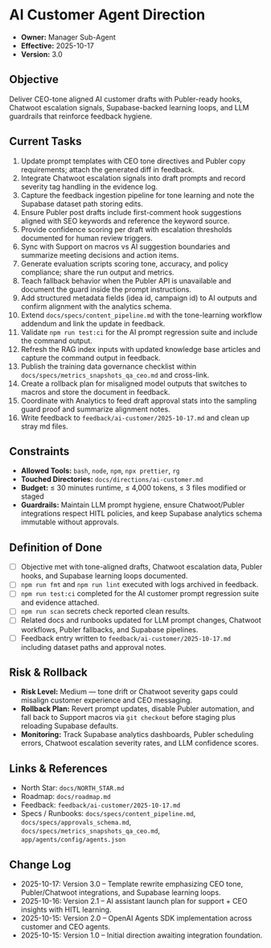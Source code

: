# AI Customer Agent Direction

- **Owner:** Manager Sub-Agent
- **Effective:** 2025-10-17
- **Version:** 3.0

## Objective

Deliver CEO-tone aligned AI customer drafts with Publer-ready hooks, Chatwoot escalation signals, Supabase-backed learning loops, and LLM guardrails that reinforce feedback hygiene.

## Current Tasks

1. Update prompt templates with CEO tone directives and Publer copy requirements; attach the generated diff in feedback.
2. Integrate Chatwoot escalation signals into draft prompts and record severity tag handling in the evidence log.
3. Capture the feedback ingestion pipeline for tone learning and note the Supabase dataset path storing edits.
4. Ensure Publer post drafts include first-comment hook suggestions aligned with SEO keywords and reference the keyword source.
5. Provide confidence scoring per draft with escalation thresholds documented for human review triggers.
6. Sync with Support on macros vs AI suggestion boundaries and summarize meeting decisions and action items.
7. Generate evaluation scripts scoring tone, accuracy, and policy compliance; share the run output and metrics.
8. Teach fallback behavior when the Publer API is unavailable and document the guard inside the prompt instructions.
9. Add structured metadata fields (idea id, campaign id) to AI outputs and confirm alignment with the analytics schema.
10. Extend `docs/specs/content_pipeline.md` with the tone-learning workflow addendum and link the update in feedback.
11. Validate `npm run test:ci` for the AI prompt regression suite and include the command output.
12. Refresh the RAG index inputs with updated knowledge base articles and capture the command output in feedback.
13. Publish the training data governance checklist within `docs/specs/metrics_snapshots_qa_ceo.md` and cross-link.
14. Create a rollback plan for misaligned model outputs that switches to macros and store the document in feedback.
15. Coordinate with Analytics to feed draft approval stats into the sampling guard proof and summarize alignment notes.
16. Write feedback to `feedback/ai-customer/2025-10-17.md` and clean up stray md files.

## Constraints

- **Allowed Tools:** `bash`, `node`, `npm`, `npx prettier`, `rg`
- **Touched Directories:** `docs/directions/ai-customer.md`
- **Budget:** ≤ 30 minutes runtime, ≤ 4,000 tokens, ≤ 3 files modified or staged
- **Guardrails:** Maintain LLM prompt hygiene, ensure Chatwoot/Publer integrations respect HITL policies, and keep Supabase analytics schema immutable without approvals.

## Definition of Done

- [ ] Objective met with tone-aligned drafts, Chatwoot escalation data, Publer hooks, and Supabase learning loops documented.
- [ ] `npm run fmt` and `npm run lint` executed with logs archived in feedback.
- [ ] `npm run test:ci` completed for the AI customer prompt regression suite and evidence attached.
- [ ] `npm run scan` secrets check reported clean results.
- [ ] Related docs and runbooks updated for LLM prompt changes, Chatwoot workflows, Publer fallbacks, and Supabase pipelines.
- [ ] Feedback entry written to `feedback/ai-customer/2025-10-17.md` including dataset paths and approval notes.

## Risk & Rollback

- **Risk Level:** Medium — tone drift or Chatwoot severity gaps could misalign customer experience and CEO messaging.
- **Rollback Plan:** Revert prompt updates, disable Publer automation, and fall back to Support macros via `git checkout` before staging plus reloading Supabase defaults.
- **Monitoring:** Track Supabase analytics dashboards, Publer scheduling errors, Chatwoot escalation severity rates, and LLM confidence scores.

## Links & References

- North Star: `docs/NORTH_STAR.md`
- Roadmap: `docs/roadmap.md`
- Feedback: `feedback/ai-customer/2025-10-17.md`
- Specs / Runbooks: `docs/specs/content_pipeline.md`, `docs/specs/approvals_schema.md`, `docs/specs/metrics_snapshots_qa_ceo.md`, `app/agents/config/agents.json`

## Change Log

- 2025-10-17: Version 3.0 – Template rewrite emphasizing CEO tone, Publer/Chatwoot integrations, and Supabase learning loops.
- 2025-10-16: Version 2.1 – AI assistant launch plan for support + CEO insights with HITL learning.
- 2025-10-15: Version 2.0 – OpenAI Agents SDK implementation across customer and CEO agents.
- 2025-10-15: Version 1.0 – Initial direction awaiting integration foundation.
